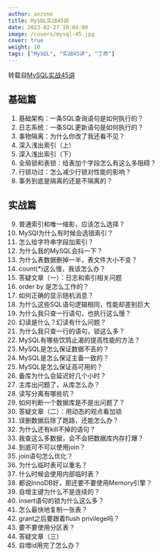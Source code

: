 ```yaml
---
author: xnzone 
title: MySQL实战45讲
date: 2023-02-27 10:04:00
image: /covers/mysql-45.jpg
cover: true
weight: 10
tags: ["MySQL", "实战45讲", "丁奇"]
---
```


转载自[MySQL实战45讲](https://time.geekbang.org/column/intro/139)

## 基础篇

1. 基础架构：一条SQL查询语句是如何执行的？
2. 日志系统：一条SQL更新语句是如何执行的？
3. 事物隔离：为什么你改了我还看不见？
4. 深入浅出索引（上）
5. 深入浅出索引（下）
6. 全局锁和表锁：给表加个字段怎么有这么多阻碍？
7. 行锁功过：怎么减少行锁对性能的影响？
8. 事务到底是隔离的还是不隔离的？

## 实战篇

9. 普通索引和唯一缩影，应该怎么选择？
10. MySQl为什么有时候会选错索引？
11. 怎么给字符串字段加索引？
12. 为什么我的MySQL会抖一下？
13. 为什么表数据删掉一半，表文件大小不变？
14. count(*)这么慢，我该怎么办？
15. 答疑文章（一）：日志和索引相关问题
16. order by 是怎么工作的？
17. 如何正确的显示随机消息？
18. 为什么这些SQL语句逻辑相同，性能却差别巨大
19. 为什么我只查一行语句，也执行这么慢？
20. 幻读是什么？幻读有什么问题？
21. 为什么我只查一行的语句，锁这么多？
22. MySQL有哪些饮鸩止渴的提高性能的方法？
23. MySQL是怎么保证数据不丢的？
24. MySQL是怎么保证主备一致的？
25. MySQL是怎么保证高可用的？
26. 备库为什么会延迟好几个小时？
27. 主库出问题了，从库怎么办？
28. 读写分离有哪些坑？
29. 如何判断一个数据库是不是出问题了？
30. 答疑文章（二）：用动态的观点看加锁
31. 误删数据后除了跑路，还能怎么办？
32. 为什么还有kill不掉的语句？
33. 我查这么多数据，会不会把数据库内存打爆？
34. 到底可不可以使用join？
35. join语句怎么优化？
36. 为什么临时表可以重名？
37. 什么时候会使用内部临时表？
38. 都说InnoDB好，那还要不要使用Memory引擎？
39. 自增主键为什么不是连续的？
40. insert语句的锁为什么这么多？
41. 怎么最快地复制一张表？
42. grant之后要跟着flush privilege吗？
43. 要不要使用分区表？
44. 答疑文章（三）
45. 自增id用完了怎么办？

